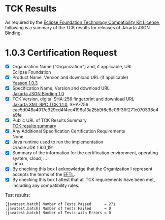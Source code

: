 TCK Results
===========

As required by the
[Eclipse Foundation Technology Compatibility Kit License](https://www.eclipse.org/legal/tck.php),
following is a summary of the TCK results for releases of Jakarta JSON Binding.

# 1.0.3 Certification Request

- [x] Organization Name ("Organization") and, if applicable, URL\
  Eclipse Foundation
- [x] Product Name, Version and download URL (if applicable)\
  [Yasson 1.0.3](../index.html)
- [x] Specification Name, Version and download URL\
   [Jakarta JSON Binding 1.0](https://jakarta.ee/specifications/jsonb/1.0/)
- [x] TCK Version, digital SHA-256 fingerprint and download URL\
  [Jakarta XML RPC TCK 1.1.0](http://download.eclipse.org/ee4j/jakartaee-tck/jakartaee8-eftl/promoted/eclipse-jsonb-tck-1.0.0.zip), SHA-256: cac5d048a4017c929cd4f4ec4196a13a25b9f6e8c06f3fff271e070338c4a9fe
- [x] Public URL of TCK Results Summary\
  [TCK results summary](jakarta-json-binding-1.0.html)
- [x] Any Additional Specification Certification Requirements\
  None
- [x] Java runtime used to run the implementation\
  Oracle JDK 1.8.0_191
- [x] Summary of the information for the certification environment, operating system, cloud, ...\
  Linux
- [x] By checking this box I acknowledge that the Organization I represent accepts the terms of the [EFTL](https://www.eclipse.org/legal/tck.php).
- [x] By checking this box I attest that all TCK requirements have been met, including any compatibility rules.

Test results:

```
[javatest.batch] Number of Tests Passed      = 271
[javatest.batch] Number of Tests Failed      = 0
[javatest.batch] Number of Tests with Errors = 0
```
